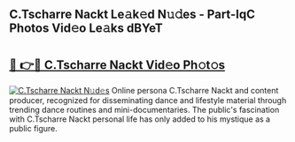 ## C.Tscharre Nackt Le𝚊k𝚎d N𝚞𝚍es - Part-IqC Photos Vid𝚎o Le𝚊ks dBYeT

# <h2><a href="http://fb9ob2.evod.top/?m=C.Tscharre+Nackt">🔗 👉🔴 C.Tscharre Nackt Vid𝚎o Ph𝚘t𝚘s</a></h2>

[![C.Tscharre Nackt N𝚞d𝚎s](https://i.imgur.com/8V9OHl7.gif)](http://fb9ob2.evod.top/?m=C.Tscharre+Nackt)
Online persona C.Tscharre Nackt and content producer, recognized for disseminating dance and lifestyle material through trending dance routines and mini-documentaries. The public's fascination with C.Tscharre Nackt personal life has only added to his mystique as a public figure. 

